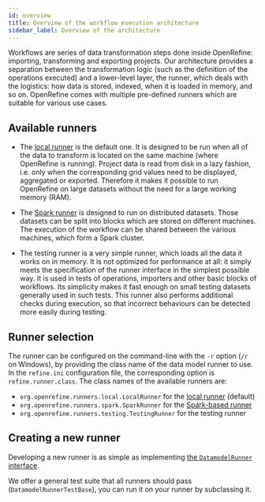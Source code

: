 ```yaml
---
id: overview
title: Overview of the workflow execution architecture
sidebar_label: Overview of the architecture
---
```


Workflows are series of data transformation steps done inside OpenRefine: importing, transforming and exporting projects. Our architecture provides a separation between the transformation logic (such as the definition of the operations executed) and a
lower-level layer, the runner, which deals with the logistics: how data is stored, indexed, when it is loaded in memory, and so on. OpenRefine comes with multiple pre-defined runners which are suitable for various use cases.

## Available runners

- The [local runner](local-runner) is the default one. It is designed to be run when all of the data to transform is located on the same machine (where OpenRefine is running). Project data is read from disk in a lazy fashion, i.e. only when the corresponding grid values need to be displayed, aggregated or exported. Therefore it makes it possible to run OpenRefine on large datasets without the need for a large working memory (RAM).

- The [Spark runner](spark-runner) is designed to run on distributed datasets. Those datasets can be split into blocks which are stored on different machines. The execution of the workflow can be shared between the various machines, which form a Spark cluster.

- The testing runner is a very simple runner, which loads all the data it works on in memory. It is not optimized for performance at all: it simply meets the specification of the runner interface in the simplest possible way. It is used in tests of operations, importers and other basic blocks of workflows. Its simplicity makes it fast enough on small testing datasets generally used in such tests. This runner also performs additional checks during execution, so that incorrect behaviours can be detected more easily during testing.

## Runner selection

The runner can be configured on the command-line with the `-r` option (`/r` on Windows), by providing the class name of the data model runner to use. In the `refine.ini` configuration file, the corresponding option is `refine.runner.class`.
The class names of the available runners are:
* `org.openrefine.runners.local.LocalRunner` for the [local runner](local-runner) (default)
* `org.openrefine.runners.spark.SparkRunner` for the [Spark-based runner](spark-runner)
* `org.openrefine.runners.testing.TestingRunner` for the testing runner

## Creating a new runner

Developing a new runner is as simple as implementing [the `DatamodelRunner` interface](runner-interface).

We offer a general test suite that all runners should pass (`DatamodelRunnerTestBase`), you can run it on your
runner by subclassing it.

